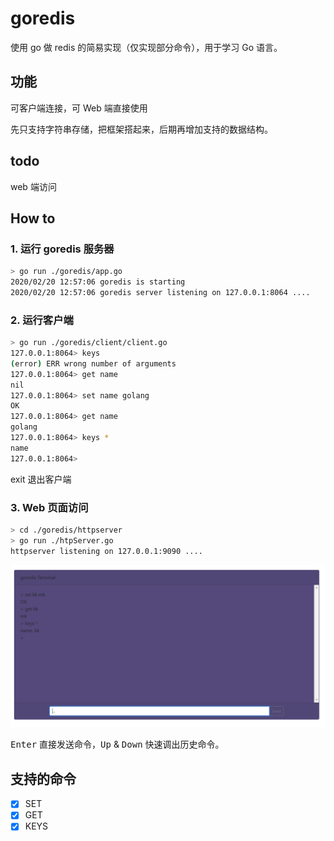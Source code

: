 # goredis 

使用 go 做 redis 的简易实现（仅实现部分命令），用于学习 Go 语言。

## 功能

可客户端连接，可 Web 端直接使用

先只支持字符串存储，把框架搭起来，后期再增加支持的数据结构。

## todo

web 端访问

## How to

### 1. 运行 goredis 服务器

```sh
> go run ./goredis/app.go
2020/02/20 12:57:06 goredis is starting
2020/02/20 12:57:06 goredis server listening on 127.0.0.1:8064 ....
```

### 2. 运行客户端

```sh
> go run ./goredis/client/client.go
127.0.0.1:8064> keys
(error) ERR wrong number of arguments
127.0.0.1:8064> get name
nil
127.0.0.1:8064> set name golang
OK
127.0.0.1:8064> get name
golang
127.0.0.1:8064> keys *
name
127.0.0.1:8064>  
```
exit 退出客户端

### 3. Web 页面访问

```sh
> cd ./goredis/httpserver
> go run ./htpServer.go
httpserver listening on 127.0.0.1:9090 ....
```
![web 界面示例](./view.jpg)

<kbd>Enter</kbd> 直接发送命令，<kbd>Up</kbd> & <kbd>Down</kbd> 快速调出历史命令。

## 支持的命令

- [x] SET
- [x] GET
- [x] KEYS